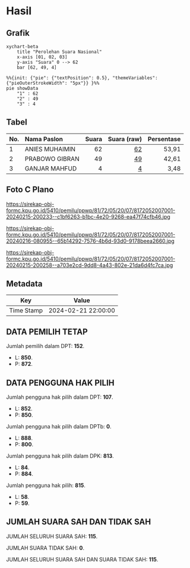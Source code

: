 # Hasil

## Grafik

```mermaid
xychart-beta
    title "Perolehan Suara Nasional"
    x-axis [01, 02, 03]
    y-axis "Suara" 0 --> 62
    bar [62, 49, 4]
```

```mermaid
%%{init: {"pie": {"textPosition": 0.5}, "themeVariables": {"pieOuterStrokeWidth": "5px"}} }%%
pie showData
    "1" : 62
    "2" : 49
    "3" : 4
```

## Tabel

| No. | Nama Paslon    | Suara | Suara (raw) | Persentase |
|:--- |:-------------- | -----:| -----------:| ----------:|
| 1   | ANIES MUHAIMIN | 62    | [62][p-1]   | 53,91      |
| 2   | PRABOWO GIBRAN | 49    | [49][p-2]   | 42,61      |
| 3   | GANJAR MAHFUD  | 4     | [4][p-3]    | 3,48       |


[p-1]: https://github.com/gigit-pemilu/pemilu-2024/blob/main/pilpres/hitung-suara/sub/81-maluku/sub/72-kota-tual/sub/05-kur-selatan/sub/2007-niela/sub/001-tps/sub/paslon-1.txt
[p-2]: https://github.com/gigit-pemilu/pemilu-2024/blob/main/pilpres/hitung-suara/sub/81-maluku/sub/72-kota-tual/sub/05-kur-selatan/sub/2007-niela/sub/001-tps/sub/paslon-2.txt
[p-3]: https://github.com/gigit-pemilu/pemilu-2024/blob/main/pilpres/hitung-suara/sub/81-maluku/sub/72-kota-tual/sub/05-kur-selatan/sub/2007-niela/sub/001-tps/sub/paslon-3.txt

## Foto C Plano

https://sirekap-obj-formc.kpu.go.id/5410/pemilu/ppwp/81/72/05/20/07/8172052007001-20240215-200233--c1bf6263-b1bc-4e20-9268-ea47f74cfb46.jpg

https://sirekap-obj-formc.kpu.go.id/5410/pemilu/ppwp/81/72/05/20/07/8172052007001-20240216-080955--65b14292-7576-4b6d-93d0-9178beea2660.jpg

https://sirekap-obj-formc.kpu.go.id/5410/pemilu/ppwp/81/72/05/20/07/8172052007001-20240215-200258--a703e2cd-9dd8-4a43-802e-21da6d4fc7ca.jpg


## Metadata

| Key        | Value               |
| ---------- | ------------------- |
| Time Stamp | 2024-02-21 22:00:00 |


## DATA PEMILIH TETAP

Jumlah pemilih dalam DPT: **152**.
 * L: **850**.
 * P: **872**.

## DATA PENGGUNA HAK PILIH

Jumlah pengguna hak pilih dalam DPT: **107**.
 * L: **852**.
 * P: **850**.

Jumlah pengguna hak pilih dalam DPTb: **0**.
 * L: **888**.
 * P: **800**.

Jumlah pengguna hak pilih dalam DPK: **813**.
 * L: **84**.
 * P: **884**.

Jumlah pengguna hak pilih: **815**.
 * L: **58**.
 * P: **59**.

## JUMLAH SUARA SAH DAN TIDAK SAH

JUMLAH SELURUH SUARA SAH: **115**.

JUMLAH SUARA TIDAK SAH: **0**.

JUMLAH SELURUH SUARA SAH DAN SUARA TIDAK SAH: **115**.


